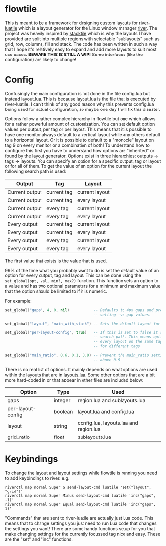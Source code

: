 # flowtile

This is meant to be a framework for designing custom layouts for [river-luatile](https://github.com/MaxVerevkin/river-luatile) which is a layout generator for the Linux window manager [river](https://github.com/riverwm/river). The project was heavily inspired by [stacktile]() which is why the layouts I have provided are split into multiple regions with selectable "sublayouts" such as grid, row, columns, fill and stack. The code has been written in such a way that I hope it's relatively easy to expand and add more layouts to suit most use cases. **BEWARE THIS IS STILL A WIP!** Some interfaces (like the configuration) are likely to change!

# Config

Confusingly the main configuration is not done in the file config.lua but instead layout.lua. This is because layout.lua is the file that is executed by river-luatile. I can't think of any good reason why this prevents config.lua being used for actual configuration, so maybe one day I will fix this disaster.

Options follow a rather complex hierarchy in flowtile but one which allows for a rather powerful amount of customization. You can set default option values per output, per tag or per layout. This means that it is possible to have one monitor always default to a vertical layout while any others default to a horizontal layout. Or it is possible to default to a "monocle" layout on tag 9 on every monitor or a combination of both! To understand how to configure this first you have to understand how options are "inherited" or found by the layout generator. Options exist in three hierarchies: outputs -> tags -> layouts. You can specify an option for a specific output, tag or layout or for all of them. To get the value of an option for the current layout the following search path is used:

Output|Tag|Layout
---|---|---
Current output | current tag | current layout
Current output | current tag | every layout
Current output | every tag   | current layout
Current output | every tag   | every layout
Every output   | current tag | current layout
Every output   | current tag | every layout
Every output   | every tag   | current layout
Every output   | every tag   | every layout

The first value that exists is the value that is used.

99% of the time what you probably want to do is set the default value of an option for every output, tag and layout. This can be done using the `set_global(opt, val, min?, max?)` function. This function sets an option to a value and has two optional parameters for a minimum and maximum value that the option should be limited to if it is numeric.

For example:

```lua
set_global("gaps", 4, 0, nil)           -- Defaults to 4px gaps and prevents the user from accidentally
                                        -- setting -ve gap values.

set_global("layout", "main_with_stack") -- Sets the default layout for all outputs, tags and layouts

set_global("per-layout-config", true)   -- If this is set to false it removes the layout from the above
                                        -- search path. This means options like gaps will be the same for
                                        -- every layout on the same tag but can still be set independently
                                        -- for different tags

set_global("main_ratio", 0.6, 0.1, 0.9) -- Prevent the main_ratio setting from being set below 0.1 or
                                        -- above 0.9
```

There is no real list of options. It mainly depends on what options are used within the layouts that are in [layouts.lua](layouts.lua). Some other options that are a bit more hard-coded in or that appear in other files are included below:

|Option|Type|Used|
|---|---|---|
|gaps|integer|region.lua and sublayouts.lua|
|per-layout-config|boolean|layout.lua and config.lua|
|layout|string|config.lua, layouts.lua and region.lua|
|grid_ratio|float|sublayouts.lua|

# Keybindings

To change the layout and layout settings while flowtile is running you need to add keybindings to river. e.g.

```
riverctl map normal Super G send-layout-cmd luatile 'set("layout", "grid")'
riverctl map normal Super Minus send-layout-cmd luatile 'inc("gaps", -1)'
riverctl map normal Super Equal send-layout-cmd luatile 'inc("gaps", 1)'
```

"Commands" that are sent to river-luatile are actually just Lua code. This means that to change settings you just need to run Lua code that changes the settings you want! There are some handy functions setup for you that make changing settings for the currently focussed tag nice and easy. These are the "set" and "inc" functions.

